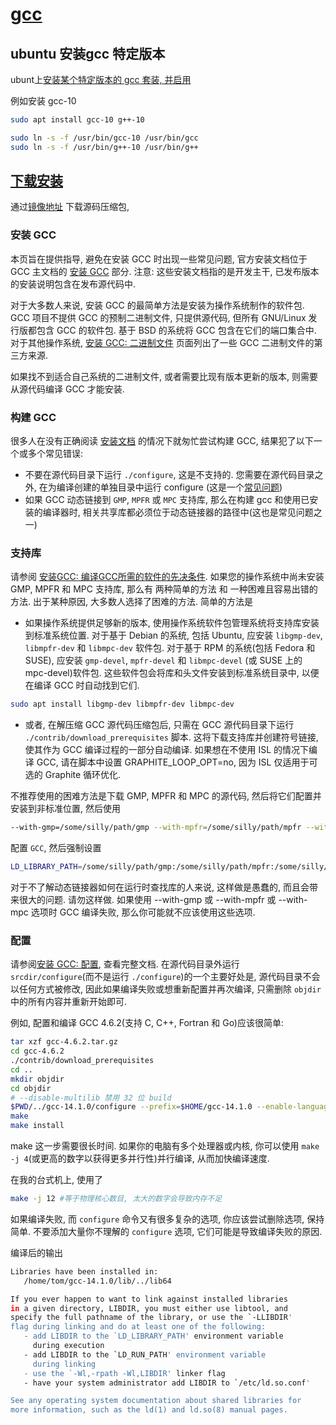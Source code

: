 # [gcc](https://gcc.gnu.org/)

## ubuntu 安装gcc 特定版本

ubunt上[安装某个特定版本的 gcc 套装, 并启用](https://askubuntu.com/questions/1500017/ubuntu-22-04-default-gcc-version-does-not-match-version-that-built-latest-defaul)

例如安装 gcc-10

```bash
sudo apt install gcc-10 g++-10

sudo ln -s -f /usr/bin/gcc-10 /usr/bin/gcc
sudo ln -s -f /usr/bin/g++-10 /usr/bin/g++
```

## [下载安装](https://gcc.gnu.org/wiki/InstallingGCC)

通过[镜像地址](https://gcc.gnu.org/mirrors.html) 下载源码压缩包,

### 安装 GCC

本页旨在提供指导, 避免在安装 GCC 时出现一些常见问题,
官方安装文档位于 GCC 主文档的 [安装 GCC](http://gcc.gnu.org/install/index.html) 部分.
注意: 这些安装文档指的是开发主干, 已发布版本的安装说明包含在发布源代码中.

对于大多数人来说, 安装 GCC 的最简单方法是安装为操作系统制作的软件包.
GCC 项目不提供 GCC 的预制二进制文件, 只提供源代码, 但所有 GNU/Linux 发行版都包含 GCC 的软件包.
基于 BSD 的系统将 GCC 包含在它们的端口集合中.
对于其他操作系统, [安装 GCC: 二进制文件](http://gcc.gnu.org/install/binaries.html)
页面列出了一些 GCC 二进制文件的第三方来源.

如果找不到适合自己系统的二进制文件, 或者需要比现有版本更新的版本, 则需要从源代码编译 GCC 才能安装.

### 构建 GCC

很多人在没有正确阅读 [安装文档](http://gcc.gnu.org/install/index.html)
的情况下就匆忙尝试构建 GCC, 结果犯了以下一个或多个常见错误:

+ 不要在源代码目录下运行 `./configure`, 这是不支持的.
您需要在源代码目录之外, 在为编译创建的单独目录中运行 configure
(这是一个[常见问题](https://gcc.gnu.org/wiki/FAQ#configure))
+ 如果 GCC 动态链接到 `GMP`, `MPFR` 或 `MPC` 支持库,
那么在构建 gcc 和使用已安装的编译器时,
相关共享库都必须位于动态链接器的路径中(这也是常见问题之一)

### 支持库

请参阅 [安装GCC: 编译GCC所需的软件的先决条件](http://gcc.gnu.org/install/prerequisites.html).
如果您的操作系统中尚未安装 GMP, MPFR 和 MPC 支持库, 那么有 两种简单的方法 和 一种困难且容易出错的方法.
出于某种原因, 大多数人选择了困难的方法. 简单的方法是

+ 如果操作系统提供足够新的版本, 使用操作系统软件包管理系统将支持库安装到标准系统位置.
对于基于 Debian 的系统, 包括 Ubuntu, 应安装 `libgmp-dev`, `libmpfr-dev` 和 `libmpc-dev` 软件包.
对于基于 RPM 的系统(包括 Fedora 和 SUSE), 应安装 `gmp-devel`, `mpfr-devel` 和 `libmpc-devel`
(或 SUSE 上的 mpc-devel)软件包. 这些软件包会将库和头文件安装到标准系统目录中, 以便在编译 GCC 时自动找到它们.

```bash
sudo apt install libgmp-dev libmpfr-dev libmpc-dev
```

+ 或者, 在解压缩 GCC 源代码压缩包后, 只需在 GCC 源代码目录下运行 `./contrib/download_prerequisites` 脚本.
这将下载支持库并创建符号链接, 使其作为 GCC 编译过程的一部分自动编译.
如果想在不使用 ISL 的情况下编译 GCC, 请在脚本中设置 GRAPHITE_LOOP_OPT=no,
因为 ISL 仅适用于可选的 Graphite 循环优化.

不推荐使用的困难方法是下载 GMP, MPFR 和 MPC 的源代码, 然后将它们配置并安装到非标准位置,
然后使用

```bash
--with-gmp=/some/silly/path/gmp --with-mpfr=/some/silly/path/mpfr --with-mpc=/some/silly/path/mpc
```

配置 `GCC`, 然后强制设置

```bash
LD_LIBRARY_PATH=/some/silly/path/gmp:/some/silly/path/mpfr:/some/silly/path/mpc/lib
```

对于不了解动态链接器如何在运行时查找库的人来说, 这样做是愚蠢的, 而且会带来很大的问题.
请勿这样做. 如果使用 --with-gmp 或 --with-mpfr 或 --with-mpc 选项时 GCC 编译失败,
那么你可能就不应该使用这些选项.

### 配置

请参阅[安装 GCC: 配置](http://gcc.gnu.org/install/configure.html), 查看完整文档.
在源代码目录外运行 `srcdir/configure`(而不是运行 `./configure`)的一个主要好处是,
源代码目录不会以任何方式被修改, 因此如果编译失败或想重新配置并再次编译,
只需删除 `objdir` 中的所有内容并重新开始即可.

例如, 配置和编译 GCC 4.6.2(支持 C, C++, Fortran 和 Go)应该很简单:

```bash
tar xzf gcc-4.6.2.tar.gz
cd gcc-4.6.2
./contrib/download_prerequisites
cd ..
mkdir objdir
cd objdir
# --disable-multilib 禁用 32 位 build
$PWD/../gcc-14.1.0/configure --prefix=$HOME/gcc-14.1.0 --enable-languages=c,c++,fortran,go --disable-multilib
make
make install
```

make 这一步需要很长时间. 如果你的电脑有多个处理器或内核,
你可以使用 `make -j 4`(或更高的数字以获得更多并行性)并行编译, 从而加快编译速度.

在我的台式机上, 使用了

```bash
make -j 12 #等于物理核心数目, 太大的数字会导致内存不足
```

如果编译失败, 而 `configure` 命令又有很多复杂的选项, 你应该尝试删除选项, 保持简单.
不要添加大量你不理解的 `configure` 选项, 它们可能是导致编译失败的原因.

编译后的输出

```bash
Libraries have been installed in:
   /home/tom/gcc-14.1.0/lib/../lib64

If you ever happen to want to link against installed libraries
in a given directory, LIBDIR, you must either use libtool, and
specify the full pathname of the library, or use the `-LLIBDIR'
flag during linking and do at least one of the following:
   - add LIBDIR to the `LD_LIBRARY_PATH' environment variable
     during execution
   - add LIBDIR to the `LD_RUN_PATH' environment variable
     during linking
   - use the `-Wl,-rpath -Wl,LIBDIR' linker flag
   - have your system administrator add LIBDIR to `/etc/ld.so.conf'

See any operating system documentation about shared libraries for
more information, such as the ld(1) and ld.so(8) manual pages.
```
